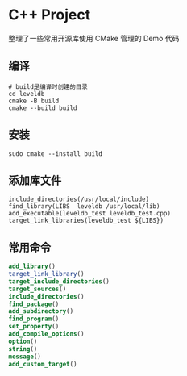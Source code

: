 # C++ Project

整理了一些常用开源库使用 CMake 管理的 Demo 代码

## 编译

```
# build是编译时创建的目录
cd leveldb
cmake -B build
cmake --build build

```

## 安装

```
sudo cmake --install build
```

## 添加库文件

```
include_directories(/usr/local/include)
find_library(LIBS  leveldb /usr/local/lib)
add_executable(leveldb_test leveldb_test.cpp)
target_link_libraries(leveldb_test ${LIBS})
```

## 常用命令

```cmake
add_library()
target_link_library()
target_include_directories()
target_sources()
include_directories()
find_package()
add_subdirectory()
find_program()
set_property()
add_compile_options()
option()
string()
message()
add_custom_target()

```
